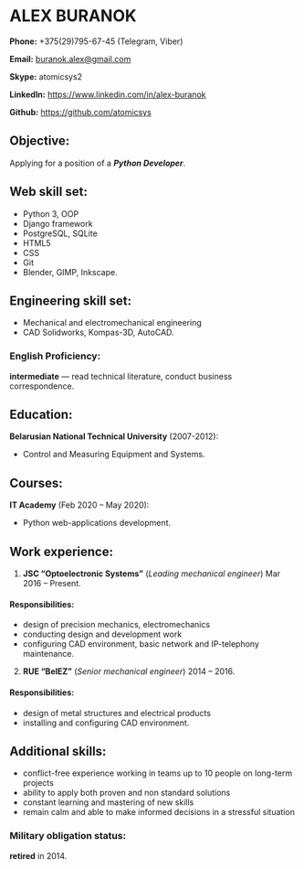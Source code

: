 # ALEX BURANOK

**Phone:** +375(29)795-67-45 (Telegram, Viber)

**Email:** buranok.alex@gmail.com

**Skype:** atomicsys2

**LinkedIn:** https://www.linkedin.com/in/alex-buranok

**Github:** https://github.com/atomicsys

## Objective:
Applying for a position of a _**Python Developer**_.

## Web skill set:
- Python 3, OOP
- Django framework
- PostgreSQL, SQLite
- HTML5
- CSS
- Git
- Blender, GIMP, Inkscape.

## Engineering skill set:
- Mechanical and electromechanical engineering
- CAD Solidworks, Kompas-3D, AutoCAD.

### English Proficiency:
**intermediate** — read technical literature, conduct business correspondence.

## Education:
**Belarusian National Technical University** (2007-2012):
- Control and Measuring Equipment and Systems.

## Courses:
**IT Academy** (Feb 2020 – May 2020):
- Python web-applications development.

## Work experience:
1. **JSC “Optoelectronic Systems”** (_Leading mechanical engineer_) Mar 2016 – Present.
#### Responsibilities:
- design of precision mechanics, electromechanics
- conducting design and development work
- configuring CAD environment, basic network and IP-telephony maintenance.
2. **RUE “BelEZ”** (_Senior mechanical engineer_) 2014 – 2016.
#### Responsibilities:
- design of metal structures and electrical products
- installing and configuring CAD environment.

## Additional skills:
- conflict-free experience working in teams up to 10 people on long-term projects
- ability to apply both proven and non standard solutions
- constant learning and mastering of new skills
- remain calm and able to make informed decisions in a stressful situation

### Military obligation status:
**retired** in 2014.
